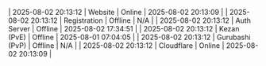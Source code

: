 | 2025-08-02 20:13:12 | Website | Online | 2025-08-02 20:13:09 |
| 2025-08-02 20:13:12 | Registration | Offline | N/A |
| 2025-08-02 20:13:12 | Auth Server | Offline | 2025-08-02 17:34:51 |
| 2025-08-02 20:13:12 | Kezan (PvE) | Offline | 2025-08-01 07:04:05 |
| 2025-08-02 20:13:12 | Gurubashi (PvP) | Offline | N/A |
| 2025-08-02 20:13:12 | Cloudflare | Online | 2025-08-02 20:13:09 |
